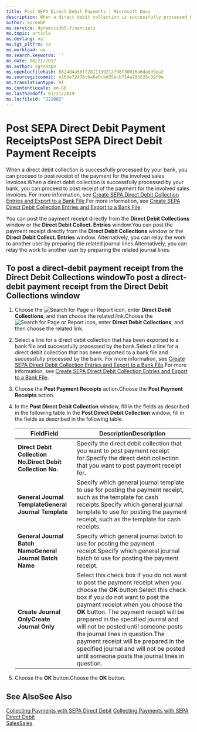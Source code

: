 ```yaml
---
title: Post SEPA Direct Debit Payments | Microsoft Docs
description: When a direct debit collection is successfully processed by your bank, you can proceed to post receipt of the payment for the involved sales invoices.
author: SorenGP
ms.service: dynamics365-financials
ms.topic: article
ms.devlang: na
ms.tgt_pltfrm: na
ms.workload: na
ms.search.keywords: ''
ms.date: 08/21/2017
ms.author: sgroespe
ms.openlocfilehash: 6824d4a50ff2811199212f98f30016a6dadd9ea2
ms.sourcegitcommit: e10de72476c6a6e0cbd35bcb714a29b535c39f0e
ms.translationtype: HT
ms.contentlocale: en-GB
ms.lasthandoff: 01/21/2019
ms.locfileid: "222082"
---
```

# <a name="post-sepa-direct-debit-payment-receipts"></a><span data-ttu-id="b4c3c-103">Post SEPA Direct Debit Payment Receipts</span><span class="sxs-lookup"><span data-stu-id="b4c3c-103">Post SEPA Direct Debit Payment Receipts</span></span>
<span data-ttu-id="b4c3c-104">When a direct debit collection is successfully processed by your bank, you can proceed to post receipt of the payment for the involved sales invoices.</span><span class="sxs-lookup"><span data-stu-id="b4c3c-104">When a direct debit collection is successfully processed by your bank, you can proceed to post receipt of the payment for the involved sales invoices.</span></span> <span data-ttu-id="b4c3c-105">For more information, see [Create SEPA Direct Debit Collection Entries and Export to a Bank File](finance-how-create-sepa-direct-debit-collection-entries-export-bank-file.md).</span><span class="sxs-lookup"><span data-stu-id="b4c3c-105">For more information, see [Create SEPA Direct Debit Collection Entries and Export to a Bank File](finance-how-create-sepa-direct-debit-collection-entries-export-bank-file.md).</span></span>  

<span data-ttu-id="b4c3c-106">You can post the payment receipt directly from the **Direct Debit Collections** window or the **Direct Debit Collect. Entries** window.</span><span class="sxs-lookup"><span data-stu-id="b4c3c-106">You can post the payment receipt directly from the **Direct Debit Collections** window or the **Direct Debit Collect. Entries** window.</span></span> <span data-ttu-id="b4c3c-107">Alternatively, you can relay the work to another user by preparing the related journal lines.</span><span class="sxs-lookup"><span data-stu-id="b4c3c-107">Alternatively, you can relay the work to another user by preparing the related journal lines.</span></span>  

## <a name="to-post-a-direct-debit-payment-receipt-from-the-direct-debit-collections-window"></a><span data-ttu-id="b4c3c-108">To post a direct-debit payment receipt from the Direct Debit Collections window</span><span class="sxs-lookup"><span data-stu-id="b4c3c-108">To post a direct-debit payment receipt from the Direct Debit Collections window</span></span>  
1. <span data-ttu-id="b4c3c-109">Choose the ![Search for Page or Report](media/ui-search/search_small.png "Search for Page or Report icon") icon, enter **Direct Debit Collections**, and then choose the related link.</span><span class="sxs-lookup"><span data-stu-id="b4c3c-109">Choose the ![Search for Page or Report](media/ui-search/search_small.png "Search for Page or Report icon") icon, enter **Direct Debit Collections**, and then choose the related link.</span></span>  
2. <span data-ttu-id="b4c3c-110">Select a line for a direct debit collection that has been exported to a bank file and successfully processed by the bank.</span><span class="sxs-lookup"><span data-stu-id="b4c3c-110">Select a line for a direct debit collection that has been exported to a bank file and successfully processed by the bank.</span></span> <span data-ttu-id="b4c3c-111">For more information, see [Create SEPA Direct Debit Collection Entries and Export to a Bank File](finance-how-create-sepa-direct-debit-collection-entries-export-bank-file.md).</span><span class="sxs-lookup"><span data-stu-id="b4c3c-111">For more information, see [Create SEPA Direct Debit Collection Entries and Export to a Bank File](finance-how-create-sepa-direct-debit-collection-entries-export-bank-file.md).</span></span>  
3. <span data-ttu-id="b4c3c-112">Choose the **Post Payment Receipts** action.</span><span class="sxs-lookup"><span data-stu-id="b4c3c-112">Choose the **Post Payment Receipts** action.</span></span>  
4. <span data-ttu-id="b4c3c-113">In the **Post Direct Debit Collection** window, fill in the fields as described in the following table.</span><span class="sxs-lookup"><span data-stu-id="b4c3c-113">In the **Post Direct Debit Collection** window, fill in the fields as described in the following table.</span></span>  

    |<span data-ttu-id="b4c3c-114">Field</span><span class="sxs-lookup"><span data-stu-id="b4c3c-114">Field</span></span>|<span data-ttu-id="b4c3c-115">Description</span><span class="sxs-lookup"><span data-stu-id="b4c3c-115">Description</span></span>|  
    |---------------------------------|---------------------------------------|  
    |<span data-ttu-id="b4c3c-116">**Direct Debit Collection No.**</span><span class="sxs-lookup"><span data-stu-id="b4c3c-116">**Direct Debit Collection No.**</span></span>|<span data-ttu-id="b4c3c-117">Specify the direct debit collection that you want to post payment receipt for.</span><span class="sxs-lookup"><span data-stu-id="b4c3c-117">Specify the direct debit collection that you want to post payment receipt for.</span></span>|  
    |<span data-ttu-id="b4c3c-118">**General Journal Template**</span><span class="sxs-lookup"><span data-stu-id="b4c3c-118">**General Journal Template**</span></span>|<span data-ttu-id="b4c3c-119">Specify which general journal template to use for posting the payment receipt, such as the template for cash receipts.</span><span class="sxs-lookup"><span data-stu-id="b4c3c-119">Specify which general journal template to use for posting the payment receipt, such as the template for cash receipts.</span></span>|  
    |<span data-ttu-id="b4c3c-120">**General Journal Batch Name**</span><span class="sxs-lookup"><span data-stu-id="b4c3c-120">**General Journal Batch Name**</span></span>|<span data-ttu-id="b4c3c-121">Specify which general journal batch to use for posting the payment receipt.</span><span class="sxs-lookup"><span data-stu-id="b4c3c-121">Specify which general journal batch to use for posting the payment receipt.</span></span>|  
    |<span data-ttu-id="b4c3c-122">**Create Journal Only**</span><span class="sxs-lookup"><span data-stu-id="b4c3c-122">**Create Journal Only**</span></span>|<span data-ttu-id="b4c3c-123">Select this check box if you do not want to post the payment receipt when you choose the **OK** button.</span><span class="sxs-lookup"><span data-stu-id="b4c3c-123">Select this check box if you do not want to post the payment receipt when you choose the **OK** button.</span></span> <span data-ttu-id="b4c3c-124">The payment receipt will be prepared in the specified journal and will not be posted until someone posts the journal lines in question.</span><span class="sxs-lookup"><span data-stu-id="b4c3c-124">The payment receipt will be prepared in the specified journal and will not be posted until someone posts the journal lines in question.</span></span>|  

5. <span data-ttu-id="b4c3c-125">Choose the **OK** button.</span><span class="sxs-lookup"><span data-stu-id="b4c3c-125">Choose the **OK** button.</span></span>  

## <a name="see-also"></a><span data-ttu-id="b4c3c-126">See Also</span><span class="sxs-lookup"><span data-stu-id="b4c3c-126">See Also</span></span>  
 <span data-ttu-id="b4c3c-127">[Collecting Payments with SEPA Direct Debit](finance-collect-payments-with-sepa-direct-debit.md) </span><span class="sxs-lookup"><span data-stu-id="b4c3c-127">[Collecting Payments with SEPA Direct Debit](finance-collect-payments-with-sepa-direct-debit.md) </span></span>  
 [<span data-ttu-id="b4c3c-128">Sales</span><span class="sxs-lookup"><span data-stu-id="b4c3c-128">Sales</span></span>](sales-manage-sales.md)
